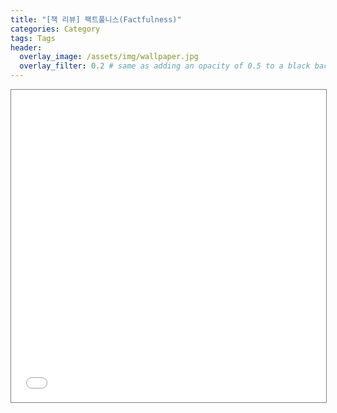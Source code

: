 ```yaml
---
title: "[책 리뷰] 팩트풀니스(Factfulness)"
categories: Category
tags: Tags
header:
  overlay_image: /assets/img/wallpaper.jpg
  overlay_filter: 0.2 # same as adding an opacity of 0.5 to a black background
---
```


<iframe src="//www.gapminder.org/tools/?embedded=true#$state$time$value=2018&delay:100;;&chart-type=bubbles" style="width: 100%; height: 500px; margin: 0 0 0 0; border: 1px solid grey;" allowfullscreen></iframe>
